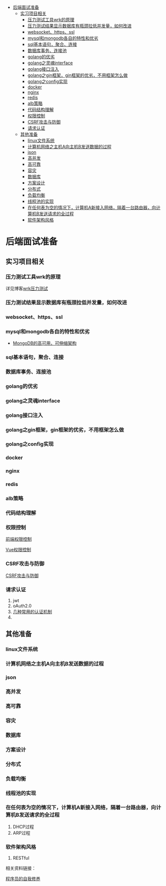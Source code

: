 <!-- TOC -->

- [后端面试准备](#后端面试准备)
    - [实习项目相关](#实习项目相关)
        - [压力测试工具wrk的原理](#压力测试工具wrk的原理)
        - [压力测试结果显示数据库有瓶颈拉低并发量，如何改进](#压力测试结果显示数据库有瓶颈拉低并发量如何改进)
        - [websocket、https、ssl](#websockethttpsssl)
        - [mysql和mongodb各自的特性和优劣](#mysql和mongodb各自的特性和优劣)
        - [sql基本语句，聚合、连接](#sql基本语句聚合连接)
        - [数据库事务、连接池](#数据库事务连接池)
        - [golang的优劣](#golang的优劣)
        - [golang之灵魂interface](#golang之灵魂interface)
        - [golang接口注入](#golang接口注入)
        - [golang之gin框架，gin框架的优劣，不用框架怎么做](#golang之gin框架gin框架的优劣不用框架怎么做)
        - [golang之config实现](#golang之config实现)
        - [docker](#docker)
        - [nginx](#nginx)
        - [redis](#redis)
        - [alb策略](#alb策略)
        - [代码结构理解](#代码结构理解)
        - [权限控制](#权限控制)
        - [CSRF攻击与防御](#csrf攻击与防御)
        - [请求认证](#请求认证)
    - [其他准备](#其他准备)
        - [linux文件系统](#linux文件系统)
        - [计算机网络之主机A向主机B发送数据的过程](#计算机网络之主机a向主机b发送数据的过程)
        - [json](#json)
        - [高并发](#高并发)
        - [高可靠](#高可靠)
        - [容灾](#容灾)
        - [数据库](#数据库)
        - [方案设计](#方案设计)
        - [分布式](#分布式)
        - [负载均衡](#负载均衡)
        - [线程池的实现](#线程池的实现)
        - [在任何表为空的情况下，计算机A新接入网络，隔着一台路由器，向计算机B发送请求的全过程](#在任何表为空的情况下计算机a新接入网络隔着一台路由器向计算机b发送请求的全过程)
        - [软件架构风格](#软件架构风格)

<!-- /TOC -->
# 后端面试准备

## 实习项目相关

### 压力测试工具wrk的原理

详见博客[wrk压力测试](../../_posts/2018-07-22-wrk压力测试.md)

### 压力测试结果显示数据库有瓶颈拉低并发量，如何改进

### websocket、https、ssl

### mysql和mongodb各自的特性和优劣

* [MongoDB的高可用，可伸缩架构](https://blog.csdn.net/crusader_815/article/details/53291560)

### sql基本语句，聚合、连接

### 数据库事务、连接池

### golang的优劣

### golang之灵魂interface

### golang接口注入

### golang之gin框架，gin框架的优劣，不用框架怎么做

### golang之config实现

### docker

### nginx

### redis

### alb策略

### 代码结构理解

### 权限控制

[前端权限控制](https://blog.csdn.net/yin_you_yu/article/details/80408340)

[Vue权限控制](https://blog.csdn.net/harsima/article/details/77949448)

### CSRF攻击与防御

[CSRF攻击与防御](https://blog.csdn.net/stpeace/article/details/53512283)

### 请求认证

1. jwt
2. oAuth2.0
3. [几种常用的认证机制](https://www.cnblogs.com/xiekeli/p/5607107.html)
4. 

## 其他准备

### linux文件系统

### 计算机网络之主机A向主机B发送数据的过程

### json

### 高并发

### 高可靠

### 容灾

### 数据库

### 方案设计

### 分布式

### 负载均衡

### 线程池的实现

### 在任何表为空的情况下，计算机A新接入网络，隔着一台路由器，向计算机B发送请求的全过程

1. DHCP过程
2. ARP过程

### 软件架构风格

1. RESTful

相关资料链接：

[程序员的自我修养](http://www.cnblogs.com/xiekeli/)
